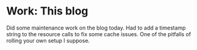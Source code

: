 # Work: This blog

Did some maintenance work on the blog today. Had to add a timestamp string to the resource calls to fix some cache issues. One of the pitfalls of rolling your own setup I suppose.